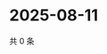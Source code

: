 # 2025-08-11

共 0 条

<!-- BEGIN ZHIHUVIDEO -->
<!-- 最后更新时间 Mon Aug 11 2025 16:18:33 GMT+0800 (China Standard Time) -->

<!-- END ZHIHUVIDEO -->

